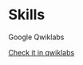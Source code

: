 # Skills
Google Qwiklabs

[Check it in qwiklabs](https://google.qwiklabs.com/public_profiles/a6cc8f9e-8a10-40a7-ae66-095d0c1308dd "My Qwiklabs Profile")


